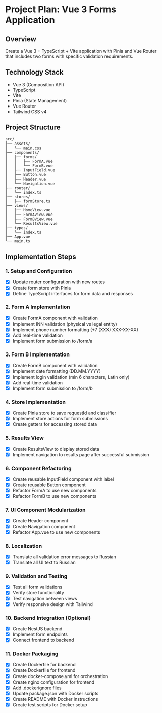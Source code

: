 # Project Plan: Vue 3 Forms Application

## Overview
Create a Vue 3 + TypeScript + Vite application with Pinia and Vue Router that includes two forms with specific validation requirements.

## Technology Stack
- Vue 3 (Composition API)
- TypeScript
- Vite
- Pinia (State Management)
- Vue Router
- Tailwind CSS v4

## Project Structure
```
src/
├── assets/
│   └── main.css
├── components/
│   ├── forms/
│   │   ├── FormA.vue
│   │   └── FormB.vue
│   ├── InputField.vue
│   ├── Button.vue
│   ├── Header.vue
│   └── Navigation.vue
├── router/
│   └── index.ts
├── stores/
│   ├── formStore.ts
├── views/
│   ├── HomeView.vue
│   ├── FormAView.vue
│   ├── FormBView.vue
│   └── ResultsView.vue
├── types/
│   └── index.ts
├── App.vue
└── main.ts
```

## Implementation Steps

### 1. Setup and Configuration
- [x] Update router configuration with new routes
- [x] Create form store with Pinia
- [x] Define TypeScript interfaces for form data and responses

### 2. Form A Implementation
- [x] Create FormA component with validation
- [x] Implement INN validation (physical vs legal entity)
- [x] Implement phone number formatting (+7 (XXX) XXX-XX-XX)
- [x] Add real-time validation
- [x] Implement form submission to /form/a

### 3. Form B Implementation
- [x] Create FormB component with validation
- [x] Implement date formatting (DD.MM.YYYY)
- [x] Implement login validation (min 6 characters, Latin only)
- [x] Add real-time validation
- [x] Implement form submission to /form/b

### 4. Store Implementation
- [x] Create Pinia store to save requestId and classifier
- [x] Implement store actions for form submissions
- [x] Create getters for accessing stored data

### 5. Results View
- [x] Create ResultsView to display stored data
- [x] Implement navigation to results page after successful submission

### 6. Component Refactoring
- [x] Create reusable InputField component with label
- [x] Create reusable Button component
- [x] Refactor FormA to use new components
- [x] Refactor FormB to use new components

### 7. UI Component Modularization
- [x] Create Header component
- [x] Create Navigation component
- [x] Refactor App.vue to use new components

### 8. Localization
- [x] Translate all validation error messages to Russian
- [x] Translate all UI text to Russian

### 9. Validation and Testing
- [x] Test all form validations
- [x] Verify store functionality
- [x] Test navigation between views
- [x] Verify responsive design with Tailwind

### 10. Backend Integration (Optional)
- [x] Create NestJS backend
- [x] Implement form endpoints
- [x] Connect frontend to backend

### 11. Docker Packaging
- [x] Create Dockerfile for backend
- [x] Create Dockerfile for frontend
- [x] Create docker-compose.yml for orchestration
- [x] Create nginx configuration for frontend
- [x] Add .dockerignore files
- [x] Update package.json with Docker scripts
- [x] Create README with Docker instructions
- [x] Create test scripts for Docker setup